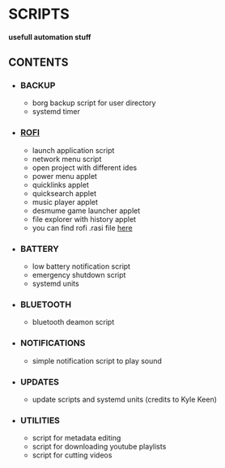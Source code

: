 # SCRIPTS 
#### usefull automation stuff 
##  CONTENTS
 - ### BACKUP
    - borg backup script for user directory
    - systemd timer
 - ### [ROFI](rofi/readme.md)
    - launch application script
    - network menu script
    - open project with different ides
    - power menu applet
    - quicklinks applet
    - quicksearch applet
    - music player applet
    - desmume game launcher applet
    - file explorer with history applet
    - you can find rofi .rasi file [here](https://github.com/carnivuth/big-tux-setup/tree/main/.config/rofi) 
 - ### BATTERY
    - low battery notification script
    - emergency shutdown script
    - systemd units
 - ### BLUETOOTH
    - bluetooth deamon script
 - ### NOTIFICATIONS
    - simple notification script to play sound
 - ### UPDATES
    - update scripts and systemd units (credits to Kyle Keen)
 - ### UTILITIES 
    - script for metadata editing
    - script for downloading youtube playlists
    - script for cutting videos 
